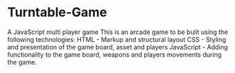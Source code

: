 # Turntable-Game
A JavaScript multi player game 
This is an arcade game to be bulit using the following technologies:
HTML - Markup and structural layout
CSS - Styling and presentation of the game board, asset and players
JavaScript - Adding functionality to the game board, weapons and players movements during the game.

